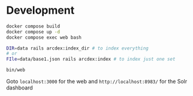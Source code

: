 # Development

```sh
docker compose build
docker compose up -d
docker compose exec web bash
```

```sh
DIR=data rails arcdex:index_dir # to index everything
# or
FIle=data/base1.json rails arcdex:index # to index just one set

bin/web
```

Goto `localhost:3000` for the web and `http://localhost:8983/` for the Solr dashboard
